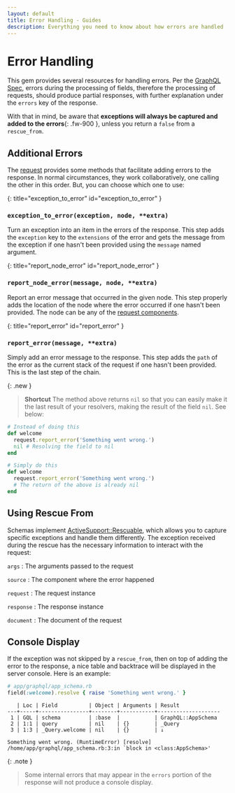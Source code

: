 ```yaml
---
layout: default
title: Error Handling - Guides
description: Everything you need to know about how errors are handled
---
```


# Error Handling

This gem provides several resources for handling errors. Per the
<a href="http://spec.graphql.org/October2021/#sec-Handling-Field-Errors" target="_blank" rel="external nofollow">GraphQL Spec</a>,
errors during the processing of fields, therefore the processing of requests, should produce
partial responses, with further explanation under the `errors` key of the response.

With that in mind, be aware that **exceptions will always be captured and added to the errors**{: .fw-900 },
unless you return a `false` from a `rescue_from`.

## Additional Errors

The [request](/guides/request) provides some methods that facilitate adding errors to the response.
In normal circumstances, they work collaboratively, one calling the other in this order. But, you
can choose which one to use:

{: title="exception_to_error" id="exception_to_error" }
### `exception_to_error(exception, node, **extra)`

Turn an exception into an item in the errors of the response. This step adds the
`exception` key to the `extensions` of the error and gets the message from the exception
if one hasn't been provided using the `message` named argument.

{: title="report_node_error" id="report_node_error" }
### `report_node_error(message, node, **extra)`

Report an error message that occurred in the given node. This step properly adds the location
of the node where the error occurred if one hasn't been provided.
The node can be any of the [request components](/guides/request#components).

{: title="report_error" id="report_error" }
### `report_error(message, **extra)`

Simply add an error message to the response. This step adds the `path` of the error as the
current stack of the request if one hasn't been provided. This is the last step of the chain.

{: .new }
> **Shortcut**
> The method above returns `nil` so that you can easily make it the last result of
> your resolvers, making the result of the field `nil`. See below:

```ruby
# Instead of doing this
def welcome
  request.report_error('Something went wrong.')
  nil # Resolving the field to nil
end

# Simply do this
def welcome
  request.report_error('Something went wrong.')
  # The return of the above is already nil
end
```

## Using Rescue From

Schemas implement
<a href="https://edgeapi.rubyonrails.org/classes/ActiveSupport/Rescuable/ClassMethods.html" target="_blank" rel="external nofollow">ActiveSupport::Rescuable</a>,
which allows you to capture specific exceptions and handle them differently.
The exception received during the rescue has the necessary information to interact
with the request:

`args`
: The arguments passed to the request

`source`
: The component where the error happened

`request`
: The request instance

`response`
: The response instance

`document`
: The document of the request

## Console Display

If the exception was not skipped by a `rescue_from`, then on top of adding the
error to the response, a nice table and backtrace will be displayed in the server
console. Here is an example:

```ruby
# app/graphql/app_schema.rb
field(:welcome).resolve { raise 'Something went wrong.' }
```

```
   | Loc | Field          | Object | Arguments | Result
---+-----+----------------+--------+-----------+--------------------
 1 | GQL | schema         | :base  |           | GraphQL::AppSchema
 2 | 1:1 | query          | nil    | {}        | _Query
 3 | 1:3 | _Query.welcome | nil    | {}        | ↓

Something went wrong. (RuntimeError) [resolve]
/home/app/graphql/app_schema.rb:3:in `block in <class:AppSchema>'
```

{: .note }
> Some internal errors that may appear in the `errors` portion of the response
> will not produce a console display.
